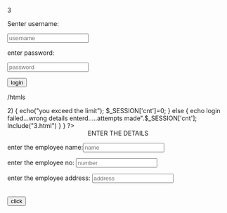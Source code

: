 
<html>

<body>

3<form action="3.php" method="POST">

Senter username:

<input type="text" name="t1" placeholder="username"><br>

enter password:

<input type="text" name="t2" placeholder="password"><br>

<input type="submit" value="login">

</body>

/htmls




<?php

session_start();

if(!isset($_SESSION['cnt']))

$_SESSION['cnt']=0;

$username=$_POST['t1'];

$password=$_POST['t2'];

if($username=="" && password=="")

{

}

echo"please enter ur username and password";

else if($username=='ty' && password=="123456")

{

echo"login successfull";

$_SESSION['cnt']=0;
}
else

{ $_SESSION['cnt']=$_SESSION['cnt']+1;

if($_SESSION['cnt']>2)

{

echo("you exceed the limit");

$_SESSION['cnt']=0;

}

else

{

echo login failed...wrong details enterd.....attempts made".$_SESSION['cnt'];

Include("3.html")
}
}
?>



<html>

<body>

<form action="4.php" method="PSOT">

<center> ENTER THE DETAILS </center>

enter the employee name:<input type="text" name="t1" placeholder="name"><br>

enter the employee no: <input type="text" name="t2" placeholder="number"> <br>

enter the employee address: <input type="text" name="t3" placeholder="address">

<br>

<input type="submit" value="click">

</form>

</body>

</html>
